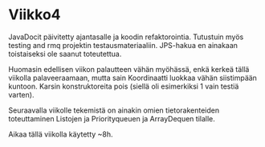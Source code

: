 # Viikko4

JavaDocit päivitetty ajantasalle ja koodin refaktorointia.
Tutustuin myös testing and rmq projektin testausmateriaaliin.
JPS-hakua en ainakaan toistaiseksi ole saanut toteutettua.

Huomasin edellisen viikon palautteen vähän myöhässä, enkä kerkeä tällä viikolla palaveeraamaan, mutta sain Koordinaatti luokkaa vähän siistimpään kuntoon. Karsin konstruktoreita pois (siellä oli esimerkiksi 
1 vain testiä varten).

Seuraavalla viikolle tekemistä on ainakin omien tietorakenteiden toteuttaminen Listojen
ja Priorityqueuen ja ArrayDequen tilalle.

Aikaa tällä viikolla käytetty ~8h.